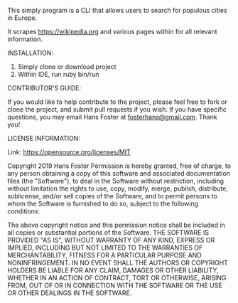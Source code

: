 This simply program is a CLI that allows users to search for populous cities in Europe.

It scrapes https://wikipedia.org and various pages within for all relevant information.

INSTALLATION:

1) Simply clone or download project
2) Within IDE, run ruby bin/run

CONTRIBUTOR'S GUIDE:

If you would like to help contribute to the project, please feel free to fork or clone the project, and submit pull requests
if you wish.  If you have specific questions, you may email Hans Foster at fosterhans@gmail.com.  Thank you!

LICENSE INFORMATION:

Link: https://opensource.org/licenses/MIT

Copyright 2019 Hans Foster
Permission is hereby granted, free of charge, to any person obtaining a copy of this software and associated 
documentation files (the "Software"), to deal in the Software without restriction, including without limitation 
the rights to use, copy, modify, merge, publish, distribute, sublicense, and/or sell copies of the Software, and 
to permit persons to whom the Software is furnished to do so, subject to the following conditions:

The above copyright notice and this permission notice shall be included in all copies or substantial portions of the Software.
THE SOFTWARE IS PROVIDED "AS IS", WITHOUT WARRANTY OF ANY KIND, EXPRESS OR IMPLIED, INCLUDING BUT NOT LIMITED TO THE WARRANTIES 
OF MERCHANTABILITY, FITNESS FOR A PARTICULAR PURPOSE AND NONINFRINGEMENT. IN NO EVENT SHALL THE AUTHORS OR COPYRIGHT HOLDERS BE 
LIABLE FOR ANY CLAIM, DAMAGES OR OTHER LIABILITY, WHETHER IN AN ACTION OF CONTRACT, TORT OR OTHERWISE, ARISING FROM, OUT OF OR 
IN CONNECTION WITH THE SOFTWARE OR THE USE OR OTHER DEALINGS IN THE SOFTWARE.

